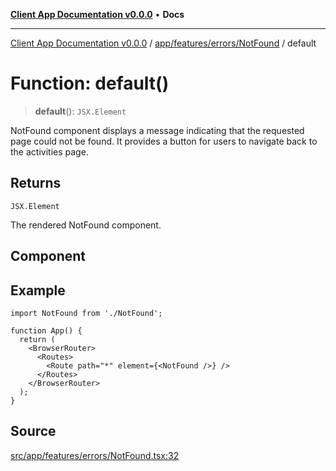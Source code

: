 [**Client App Documentation v0.0.0**](../../../../../README.md) • **Docs**

***

[Client App Documentation v0.0.0](../../../../../README.md) / [app/features/errors/NotFound](../README.md) / default

# Function: default()

> **default**(): `JSX.Element`

NotFound component displays a message indicating that the requested page could not be found.
It provides a button for users to navigate back to the activities page.

## Returns

`JSX.Element`

The rendered NotFound component.

## Component

## Example

```tsx
import NotFound from './NotFound';

function App() {
  return (
    <BrowserRouter>
      <Routes>
        <Route path="*" element={<NotFound />} />
      </Routes>
    </BrowserRouter>
  );
}
```

## Source

[src/app/features/errors/NotFound.tsx:32](https://github.com/jimmykurian/Reactivities/blob/f9f070aaf98b4106e71d50f160dc9e1dc32565f3/client-app/src/app/features/errors/NotFound.tsx#L32)
